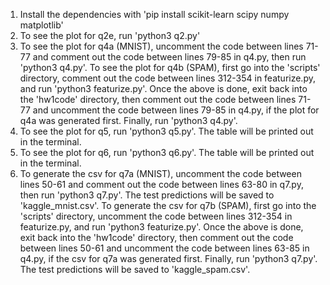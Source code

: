 1. Install the dependencies with 'pip install scikit-learn scipy numpy matplotlib'
2. To see the plot for q2e, run 'python3 q2.py'
3. To see the plot for q4a (MNIST), uncomment the code between lines 71-77 and comment out the code between lines 79-85 in q4.py, then run 'python3 q4.py'. To see the plot for q4b (SPAM), first go into the 'scripts' directory, comment out the code between lines 312-354 in featurize.py, and run 'python3 featurize.py'. Once the above is done, exit back into the 'hw1code' directory, then comment out the code between lines 71-77 and uncomment the code between lines 79-85 in q4.py, if the plot for q4a was generated first. Finally, run 'python3 q4.py'.
4. To see the plot for q5, run 'python3 q5.py'. The table will be printed out in the terminal.
5. To see the plot for q6, run 'python3 q6.py'. The table will be printed out in the terminal.
6. To generate the csv for q7a (MNIST), uncomment the code between lines 50-61 and comment out the code between lines 63-80 in q7.py, then run 'python3 q7.py'. The test predictions will be saved to 'kaggle_mnist.csv'. To generate the csv for q7b (SPAM), first go into the 'scripts' directory, uncomment the code between lines 312-354 in featurize.py, and run 'python3 featurize.py'. Once the above is done, exit back into the 'hw1code' directory, then comment out the code between lines 50-61 and uncomment the code between lines 63-85 in q4.py, if the csv for q7a was generated first. Finally, run 'python3 q7.py'. The test predictions will be saved to 'kaggle_spam.csv'.
